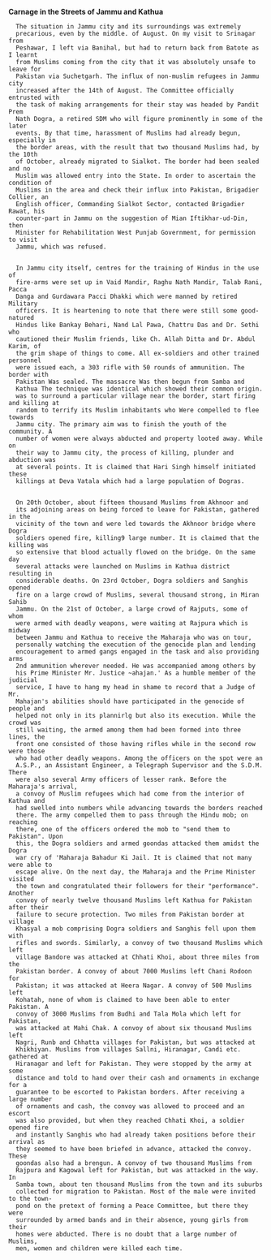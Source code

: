 **Carnage in the Streets of Jammu and Kathua**
      
      The situation in Jammu city and its surroundings was extremely
      precarious, even by the middle. of August. On my visit to Srinagar from
      Peshawar, I left via Banihal, but had to return back from Batote as I learnt
      from Muslims coming from the city that it was absolutely unsafe to leave for
      Pakistan via Suchetgarh. The influx of non-muslim refugees in Jammu city
      increased after the 14th of August. The Committee officially entrusted with
      the task of making arrangements for their stay was headed by Pandit Prem
      Nath Dogra, a retired SDM who will figure prominently in some of the later
      events. By that time, harassment of Muslims had already begun, especially in
      the border areas, with the result that two thousand Muslims had, by the 10th
      of October, already migrated to Sialkot. The border had been sealed and no
      Muslim was allowed entry into the State. In order to ascertain the condition of
      Muslims in the area and check their influx into Pakistan, Brigadier Collier, an
      English officer, Commanding Sialkot Sector, contacted Brigadier Rawat, his
      counter-part in Jammu on the suggestion of Mian Iftikhar-ud-Din, then
      Minister for Rehabilitation West Punjab Government, for permission to visit
      Jammu, which was refused.
      
      
      In Jammu city itself, centres for the training of Hindus in the use of
      fire-arms were set up in Vaid Mandir, Raghu Nath Mandir, Talab Rani, Pacca
      Danga and Gurdawara Pacci Dhakki which were manned by retired Military
      officers. It is heartening to note that there were still some good-natured
      Hindus like Bankay Behari, Nand Lal Pawa, Chattru Das and Dr. Sethi who
      cautioned their Muslim friends, like Ch. Allah Ditta and Dr. Abdul Karim, of
      the grim shape of things to come. All ex-soldiers and other trained personnel
      were issued each, a 303 rifle with 50 rounds of ammunition. The border with
      Pakistan Was sealed. The massacre Was then begun from Samba and
      Kathua The technique was identical which showed their common origin. 
      was to surround a particular village near the border, start firing and killing at
      random to terrify its Muslim inhabitants who Were compelled to flee towards
      Jammu city. The primary aim was to finish the youth of the community. A
      number of women were always abducted and property looted away. While on
      their way to Jammu city, the process of killing, plunder and abduction was
      at several points. It is claimed that Hari Singh himself initiated these
      killings at Deva Vatala which had a large population of Dogras.
      
      
      On 20th October, about fifteen thousand Muslims from Akhnoor and
      its adjoining areas on being forced to leave for Pakistan, gathered in the
      vicinity of the town and were led towards the Akhnoor bridge where Dogra
      soldiers opened fire, killing9 large number. It is claimed that the killing was
      so extensive that blood actually flowed on the bridge. On the same day
      several attacks were launched on Muslims in Kathua district resulting in
      considerable deaths. On 23rd October, Dogra soldiers and Sanghis opened
      fire on a large crowd of Muslims, several thousand strong, in Miran Sahib
      Jammu. On the 21st of October, a large crowd of Rajputs, some of whom
      were armed with deadly weapons, were waiting at Rajpura which is midway
      between Jammu and Kathua to receive the Maharaja who was on tour,
      personally watching the execution of the genocide plan and lending
      encouragement to armed gangs engaged in the task and also providing arms
      2nd ammunition wherever needed. He was accompanied among others by
      his Prime Minister Mr. Justice ~ahajan.' As a humble member of the judicial
      service, I have to hang my head in shame to record that a Judge of Mr.
      Mahajan's abilities should have participated in the genocide of people and
      helped not only in its plannirlg but also its execution. While the crowd was
      still waiting, the armed among them had been formed into three lines, the
      front one consisted of those having rifles while in the second row were those
      who had other deadly weapons. Among the officers on the spot were an
      A.S.P., an Assistant Engineer, a Telegraph Supervisor and the S.D.M. There
      were also several Army officers of lesser rank. Before the Maharaja's arrival,
      a convoy of Muslim refugees which had come from the interior of Kathua and
      had swelled into numbers while advancing towards the borders reached
      there. The army compelled them to pass through the Hindu mob; on reaching
      there, one of the officers ordered the mob to "send them to Pakistan". Upon
      this, the Dogra soldiers and armed goondas attacked them amidst the Dogra
      war cry of 'Maharaja Bahadur Ki Jail. It is claimed that not many were able to
      escape alive. On the next day, the Maharaja and the Prime Minister visited
      the town and congratulated their followers for their "performance". Another
      convoy of nearly twelve thousand Muslims left Kathua for Pakistan after their
      failure to secure protection. Two miles from Pakistan border at village
      Khasyal a mob comprising Dogra soldiers and Sanghis fell upon them with
      rifles and swords. Similarly, a convoy of two thousand Muslims which left
      village Bandore was attacked at Chhati Khoi, about three miles from the
      Pakistan border. A convoy of about 7000 Muslims left Chani Rodoon for
      Pakistan; it was attacked at Heera Nagar. A convoy of 500 Muslims left
      Kohatah, none of whom is claimed to have been able to enter Pakistan. A
      convoy of 3000 Muslims from Budhi and Tala Mola which left for Pakistan,
      was attacked at Mahi Chak. A convoy of about six thousand Muslims left
      Nagri, Runb and Chhatta villages for Pakistan, but was attacked at
      Khikhiyan. Muslims from villages Sallni, Hiranagar, Candi etc. gathered at
      Hiranagar and left for Pakistan. They were stopped by the army at some
      distance and told to hand over their cash and ornaments in exchange for a
      guarantee to be escorted to Pakistan borders. After receiving a large number
      of ornaments and cash, the convoy was allowed to proceed and an escort
      was also provided, but when they reached Chhati Khoi, a soldier opened fire
      and instantly Sanghis who had already taken positions before their arrival as
      they seemed to have been briefed in advance, attacked the convoy. These
      goondas also had a brengun. A convoy of two thousand Muslims from
      Rajpura and Kagowal left for Pakistan, but was attacked in the way. In
      Samba town, about ten thousand Muslims from the town and its suburbs
      collected for migration to Pakistan. Most of the male were invited to the town-
      pond on the pretext of forming a Peace Committee, but there they were
      surrounded by armed bands and in their absence, young girls from their
      homes were abducted. There is no doubt that a large number of Muslims,
      men, women and children were killed each time.

